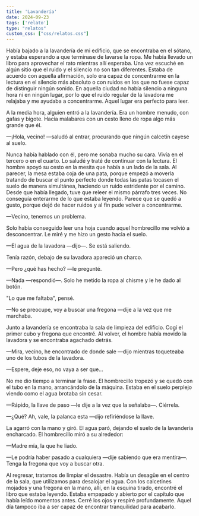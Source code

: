 ```yaml
---
title: 'Lavandería'
date: 2024-09-23
tags: ['relato']
type: "relatos"
custom_css: ["css/relatos.css"]
---
```


Había bajado a la lavandería de mi edificio, que se encontraba en el sótano, y estaba esperando a que terminase de lavarse la ropa. Me había llevado un libro para aprovechar el rato mientras allí esperaba. Una vez escuché en algún sitio que el ruido y el silencio no son tan diferentes. Estaba de acuerdo con aquella afirmación, solo era capaz de concentrarme en la lectura en el silencio más absoluto o con ruidos en los que no fuese capaz de distinguir ningún sonido. En aquella ciudad no había silencio a ninguna hora ni en ningún lugar, por lo que el ruido regular de la lavadora me relajaba y me ayudaba a concentrarme. Aquel lugar era perfecto para leer.

A la media hora, alguien entró a la lavandería. Era un hombre menudo, con gafas y bigote. Hacía malabares con un cesto lleno de ropa algo más grande que él.

—¡Hola, vecino! —saludó al entrar, procurando que ningún calcetín cayese al suelo.

Nunca había hablado con él, pero me sonaba mucho su cara. Vivía en el tercero o en el cuarto. Lo saludé y traté de continuar con la lectura. El hombre apoyó su cesto en la mesita que había a un lado de la sala. Al parecer, la mesa estaba coja de una pata, porque empezó a moverla tratando de buscar el punto perfecto donde todas las patas tocasen el suelo de manera simultánea, haciendo un ruido estridente por el camino. Desde que había llegado, tuve que releer el mismo párrafo tres veces. No conseguía enterarme de lo que estaba leyendo. Parece que se quedó a gusto, porque dejó de hacer ruidos y al fin pude volver a concentrarme.

—Vecino, tenemos un problema.

Solo había conseguido leer una hoja cuando aquel hombrecillo me volvió a desconcentrar. Le miré y me hizo un gesto hacia el suelo.

—El agua de la lavadora —dijo—. Se está saliendo.

Tenía razón, debajo de su lavadora apareció un charco.

—Pero ¿qué has hecho? —le pregunté.

—Nada —respondió—. Solo he metido la ropa al chisme y le he dado al botón.

"Lo que me faltaba", pensé.

—No se preocupe, voy a buscar una fregona —dije a la vez que me marchaba.

Junto a lavandería se encontraba la sala de limpieza del edificio. Cogí el primer cubo y fregona que encontré. Al volver, el hombre había movido la lavadora y se encontraba agachado detrás.

—Mira, vecino, he encontrado de donde sale —dijo mientras toqueteaba uno de los tubos de la lavadora.

—Espere, deje eso, no vaya a ser que...

No me dio tiempo a terminar la frase. El hombrecillo tropezó y se quedó con el tubo en la mano, arrancándolo de la máquina. Estaba en el suelo perplejo viendo como el agua brotaba sin cesar.

—Rápido, la llave de paso —le dije a la vez que la señalaba—. Ciérrela.

—¿Qué? Ah, vale, la palanca esta —dijo refiriéndose la llave.

La agarró con la mano y giró. El agua paró, dejando el suelo de la lavandería encharcado. El hombrecillo miró a su alrededor:

—Madre mía, la que he liado.

—Le podría haber pasado a cualquiera —dije sabiendo que era mentira—. Tenga la fregona que voy a buscar otra.

Al regresar, tratamos de limpiar el desastre. Había un desagüe en el centro de la sala, que utilizamos para desalojar el agua. Con los calcetines mojados y una fregona en la mano, allí, en la esquina tirado, encontré el libro que estaba leyendo. Estaba empapado y abierto por el capítulo que había leído momentos antes. Cerré los ojos y respiré profundamente. Aquel día tampoco iba a ser capaz de encontrar tranquilidad para acabarlo.